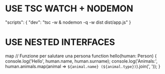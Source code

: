 # USE TSC WATCH + NODEMON

"scripts": {
  "dev": "tsc -w & nodemon -q -w dist dist/app.js"
}

# USE NESTED INTERFACES
map
// Funzione per salutare una persona
function hello(human: Person) {
    console.log('Hello', human.name, human.surname);
    console.log('Animals:', human.animals.map(animal => `${animal.name} (${animal.type})`).join(', '));
}
